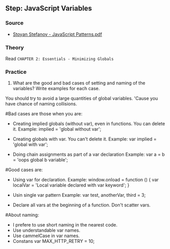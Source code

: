 
## Step: JavaScript Variables

### Source
- [Stoyan Stefanov - JavaScript Patterns.pdf](../master/source/Stoyan_Stefanov-JavaScript_Patterns.pdf)

### Theory

Read `CHAPTER 2: Essentials - Minimizing Globals`

### Practice

1. What are the good and bad cases of setting and naming of the variables? Write examples for each case.

You should try to avoid a large quantities of global variables. 'Cause you have chance of naming collisions.

#Bad cases are those when you are:
- Creating implied globals (without var), even in functions. You can delete it.
Example:
	implied = 'global without var';
	
- Creating globals with var. You can't delete it.
Example:
	var implied = 'global with var';

- Doing chain assignments as part of a var declaration
Example:
	var a = b = 'oops global b variable';

	
#Good cases are:
- Using var for declaration.
Example:
	window.onload = function () {
		var localVar = 'Local variable declared with var keyword';
	}

- Usin single var pattern
Example:
	var test, 
		anotherVar, 
		third = 3;

- Declare all vars at the beginning of a function. Don't scatter vars.


#About naming:
- I prefere to use short naming in the nearest code.
- Use understandable var names.
- Use cammelCase in var names.
- Constans var MAX_HTTP_RETRY = 10;